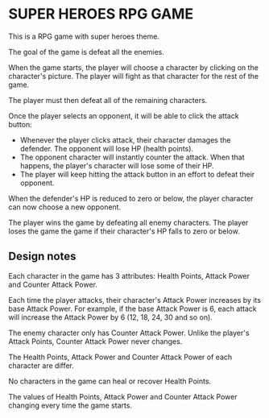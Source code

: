 # SUPER HEROES RPG GAME

This is a RPG game with super heroes theme.

The goal of the game is defeat all the enemies.

When the game starts, the player will choose a character by clicking on the character's picture. The player will fight as that character for the rest of the game.

The player must then defeat all of the remaining characters.

Once the player selects an opponent, it will be able to click the attack button:

 - Whenever the player clicks attack, their character damages the defender. The opponent will lose HP (health points). 
 - The opponent character will instantly counter the attack. When that happens, the player's character will lose some of their HP. 
 - The player will keep hitting the attack button in an effort to defeat their opponent.
 
When the defender's HP is reduced to zero or below, the player character can now choose a new opponent.

The player wins the game by defeating all enemy characters. The player loses the game the game if their character's HP falls to zero or below.

## Design notes

Each character in the game has 3 attributes: Health Points, Attack Power and Counter Attack Power.

Each time the player attacks, their character's Attack Power increases by its base Attack Power. For example, if the base Attack Power is 6, each attack will increase the Attack Power by 6 (12, 18, 24, 30 and so on).

The enemy character only has Counter Attack Power. Unlike the player's Attack Points, Counter Attack Power never changes.

The Health Points, Attack Power and Counter Attack Power of each character are differ.

No characters in the game can heal or recover Health Points. 

The values of Health Points, Attack Power and Counter Attack Power changing every time the game starts.

